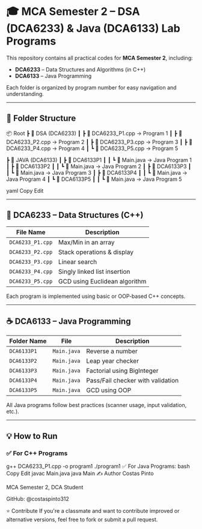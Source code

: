 # 🎓 MCA Semester 2 – DSA (DCA6233) & Java (DCA6133) Lab Programs

This repository contains all practical codes for **MCA Semester 2**, including:

- **DCA6233** – Data Structures and Algorithms (in C++)
- **DCA6133** – Java Programming

Each folder is organized by program number for easy navigation and understanding.

---

## 📂 Folder Structure

📦 Root
┣ 📂 DSA (DCA6233)
┃ ┣ 📜 DCA6233_P1.cpp → Program 1
┃ ┣ 📜 DCA6233_P2.cpp → Program 2
┃ ┣ 📜 DCA6233_P3.cpp → Program 3
┃ ┣ 📜 DCA6233_P4.cpp → Program 4
┃ ┗ 📜 DCA6233_P5.cpp → Program 5

┣ 📂 JAVA (DCA6133)
┃ ┣ 📂 DCA6133P1
┃ ┃ ┗ 📜 Main.java → Java Program 1
┃ ┣ 📂 DCA6133P2
┃ ┃ ┗ 📜 Main.java → Java Program 2
┃ ┣ 📂 DCA6133P3
┃ ┃ ┗ 📜 Main.java → Java Program 3
┃ ┣ 📂 DCA6133P4
┃ ┃ ┗ 📜 Main.java → Java Program 4
┃ ┗ 📂 DCA6133P5
┃ ┃ ┗ 📜 Main.java → Java Program 5

yaml
Copy
Edit

---

## 📘 DCA6233 – Data Structures (C++)

| File Name       | Description                    |
|----------------|--------------------------------|
| `DCA6233_P1.cpp` | Max/Min in an array            |
| `DCA6233_P2.cpp` | Stack operations & display     |
| `DCA6233_P3.cpp` | Linear search                  |
| `DCA6233_P4.cpp` | Singly linked list insertion   |
| `DCA6233_P5.cpp` | GCD using Euclidean algorithm  |

Each program is implemented using basic or OOP-based C++ concepts.

---

## ☕ DCA6133 – Java Programming

| Folder Name     | File         | Description                         |
|-----------------|--------------|-------------------------------------|
| `DCA6133P1`      | `Main.java`  | Reverse a number                    |
| `DCA6133P2`      | `Main.java`  | Leap year checker                   |
| `DCA6133P3`      | `Main.java`  | Factorial using BigInteger          |
| `DCA6133P4`      | `Main.java`  | Pass/Fail checker with validation   |
| `DCA6133P5`      | `Main.java`  | GCD using OOP                       |

All Java programs follow best practices (scanner usage, input validation, etc.).

---

## 💡 How to Run

### ✅ For C++ Programs

g++ DCA6233_P1.cpp -o program1
./program1
✅ For Java Programs:
bash
Copy
Edit
javac Main.java
java Main
✍️ Author
Costas Pinto

MCA Semester 2, DCA Student

GitHub: @costaspinto312

⭐ Contribute
If you're a classmate and want to contribute improved or alternative versions, feel free to fork or submit a pull request.
